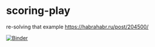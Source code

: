 # scoring-play
re-solving that example https://habrahabr.ru/post/204500/

[![Binder](http://mybinder.org/badge.svg)](https://mybinder.org/v2/gh/GrailFinder/scoring-play/master)
